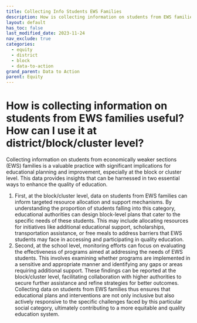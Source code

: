 ```yaml
---
title: Collecting Info Students EWS Families
description: How is collecting information on students from EWS families useful? How can I use it at district/block/cluster level?
layout: default
has_toc: false
last_modified_date: 2023-11-24
nav_exclude: true
categories:
  - equity
  - district
  - block
  - data-to-action
grand_parent: Data to Action
parent: Equity
---
```

# How is collecting information on students from EWS families useful? How can I use it at district/block/cluster level?

Collecting information on students from economically weaker sections (EWS) families is a valuable practice with significant implications for educational planning and improvement, especially at the block or cluster level. This data provides insights that can be harnessed in two essential ways to enhance the quality of education.

1. First, at the block/cluster level, data on students from EWS families can inform targeted resource allocation and support mechanisms. By understanding the proportion of students falling into this category, educational authorities can design block-level plans that cater to the specific needs of these students. This may include allocating resources for initiatives like additional educational support, scholarships, transportation assistance, or free meals to address barriers that EWS students may face in accessing and participating in quality education.
2. Second, at the school level, monitoring efforts can focus on evaluating the effectiveness of programs aimed at addressing the needs of EWS students. This involves examining whether programs are implemented in a sensitive and appropriate manner and identifying any gaps or areas requiring additional support. These findings can be reported at the block/cluster level, facilitating collaboration with higher authorities to secure further assistance and refine strategies for better outcomes. Collecting data on students from EWS families thus ensures that educational plans and interventions are not only inclusive but also actively responsive to the specific challenges faced by this particular social category, ultimately contributing to a more equitable and quality education system.